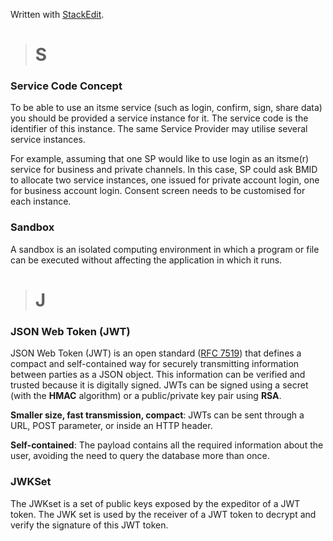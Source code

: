 


Written with [StackEdit](https://stackedit.io/).
># S
 ### <a name="glossaryServiceCodes"></a>Service Code Concept 
 
To be able to use an itsme service (such as login, confirm, sign, share data) you should be provided a service instance for it. The service code is the identifier of this instance. The same Service Provider may utilise several service instances. 

For example, assuming that one SP would like to use login as an itsme(r) service for business and private channels. In this case, SP could ask BMID to allocate two service instances, one issued for private account login, one for business account login. Consent screen needs to be customised for each instance.

### Sandbox
A sandbox is an isolated computing environment in which a program or file can be executed without affecting the application in which it runs.


># J
### **JSON Web Token (JWT)**

JSON Web Token (JWT) is an open standard ([RFC 7519](https://tools.ietf.org/html/rfc7519)) that defines a compact and self-contained way for securely transmitting information between parties as a JSON object. This information can be verified and trusted because it is digitally signed. JWTs can be signed using a secret (with the **HMAC** algorithm) or a public/private key pair using **RSA**.

**Smaller size, fast transmission, compact**: JWTs can be sent through a URL, POST parameter, or inside an HTTP header.

**Self-contained**: The payload contains all the required information about the user, avoiding the need to query the database more than once.

### **JWKSet**
The JWKset is a set of public keys exposed by the expeditor of a JWT token. The JWK set is used by the receiver of a JWT token to decrypt and verify the signature of this JWT token.


<!--stackedit_data:
eyJoaXN0b3J5IjpbLTI1NDk0Njk3MywtMTQ5MDU5Mzg4MCwtND
I2ODU4NzQ5XX0=
-->